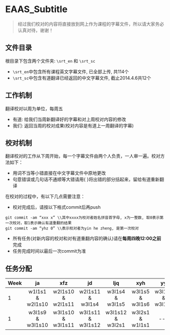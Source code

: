 EAAS_Subtitle
=============

> 经过我们校对的内容将直接放到网上作为课程的字幕文件，所以请大家务必认真对待，谢谢！

文件目录
-------------

根目录下包含两个文件夹: ```\srt_en``` 和 ```\srt_sc```
* ```\srt_en```中包含所有课程英文字幕文件, 已全部上传, 共114个
* ```\srt_sc```中包含有道翻译已经返回的中文字幕文件, 截止2014.4.6共12个

工作机制
-------------

翻译校对以周为单位，每周五
* 有道: 给我们当周新翻译好的字幕和对上周校对内容的修改
* 我们: 返回当周的校对成果(校对内容是有道上一周翻译的字幕)

校对机制
-------------

翻译校对的工作从下周开始，每一个字幕文件由两个人负责，一人审一遍。校对方法如下：

* 用词不当等小错直接在中文字幕文件中原地更改
* 句意错误或几句话不通顺等大错请用{ }将出错的部分括起来，留给有道重新翻译

在校对的过程中，有以下几点需要注意：

* 校对完成后，请按以下格式commit后再push
```
git commit -am “xxx x” \\其中xxxx为校对者姓名拼音首字母, x为一整数, 取0表示第一次校对，取1表示确认有道重翻的结果
git commit -am “yhz 0” \\表示校对者为yin he zheng, 是第一次校对
```
* 所有任务(对新内容的校对和对有道重翻内容的确认)请在**每周四晚12:00之前**完成
* 任务完成时间以最后一次commit为准

任务分配
--------------

| Week |       ja        |      xfz         |      jd         |      ljq        |      xyh       |      yy        |      ymt        |
|------|:---------------:|:----------------:|:---------------:|:---------------:|:--------------:|:--------------:| ---------------:|
|1     |w1l1s1 & w2l1s10 |w2l1s10 & w2l1s11 |w2l1s11 & w3l1s4 |w3l1s4 & w3l1s5 	|w3l1s5 & w3l1s6 |w3l1s6 & w3l1s7 | w3l1s7 & w3l1s9 |
|1     |w3l1s9 & w3l1s10 |w3l1s10 & w3l1s11 |w3l1s11 & w3l1s12|w3l1s12 & w3l2s1 |w3l2s1 & w1l1s1 |     ---        |     ---         |
































